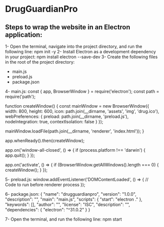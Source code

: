 # DrugGuardianPro
## Steps to wrap the website in an Electron application:
1- Open the terminal, navigate into the project directory, and run the following line:
    npm init -y
2- Install Electron as a development dependency in your project:
    npm install electron --save-dev
3- Create the following files in the root of the project directory:
- main.js
- preload.js
- package.json

4- main.js:
const { app, BrowserWindow } = require('electron');
const path = require('path');

function createWindow() {
  const mainWindow = new BrowserWindow({
    width: 800,
    height: 600,
    icon: path.join(__dirname, 'assets', 'img', 'drug.ico'),
    webPreferences: {
      preload: path.join(__dirname, 'preload.js'),
      nodeIntegration: true,
      contextIsolation: false
    }
  });

  mainWindow.loadFile(path.join(__dirname, 'renderer', 'index.html'));
}

app.whenReady().then(createWindow);

app.on('window-all-closed', () => {
  if (process.platform !== 'darwin') {
    app.quit();
  }
});

app.on('activate', () => {
  if (BrowserWindow.getAllWindows().length === 0) {
    createWindow();
  }
});

5- preload.js:
window.addEventListener('DOMContentLoaded', () => {
  // Code to run before renderer process
});

6- package.json:
{
  "name": "drugguardianpro",
  "version": "1.0.0",
  "description": "",
  "main": "main.js",
  "scripts": {
    "start": "electron ."
  },
  "keywords": [],
  "author": "",
  "license": "ISC",
  "description": "",
  "dependencies": {
    "electron": "^31.0.2"
  }
}

7- Open the terminal, and run the following line:
    npm start



